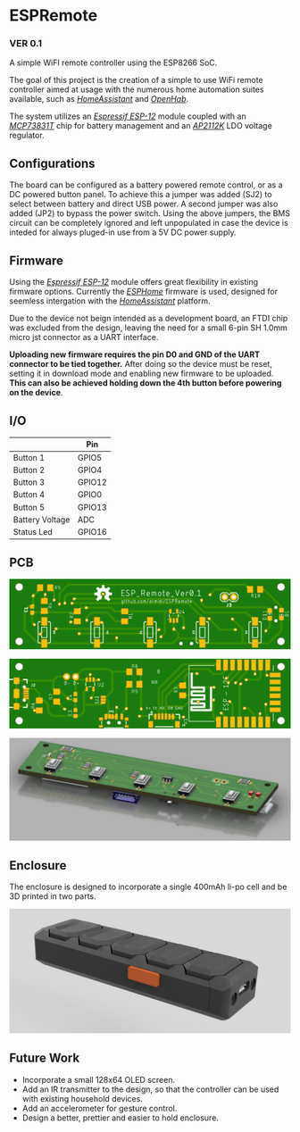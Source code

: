 # ESPRemote
### VER 0.1

A simple WiFI remote controller using the ESP8266 SoC.

The goal of this project is the creation of a simple to use WiFi remote controller aimed at usage with the numerous home automation suites available, such as _[HomeAssistant](https://www.home-assistant.io)_ and _[OpenHab](https://www.openhab.org)_.

The system utilizes an _[Espressif ESP-12](https://docs.platformio.org/en/latest/boards/espressif8266/esp12e.html)_ module coupled with an _[MCP73831T](https://www.google.gr/url?sa=t&rct=j&q=&esrc=s&source=web&cd=1&ved=2ahUKEwiDvMTDpvbgAhXJfFAKHZEMD0UQFjAAegQIChAC&url=https%3A%2F%2Fwww.sparkfun.com%2Fdatasheets%2FPrototyping%2FBatteries%2FMCP73831T.pdf&usg=AOvVaw3YKAY2DJq01YtSUwFzsNai)_ chip for battery management and an _[AP2112K](https://www.google.gr/url?sa=t&rct=j&q=&esrc=s&source=web&cd=1&ved=2ahUKEwjnxLrnpvbgAhUEK1AKHWMBD-AQFjAAegQIChAC&url=https%3A%2F%2Fwww.diodes.com%2Fassets%2FDatasheets%2FAP2112.pdf&usg=AOvVaw2XV2W1VE0JfD3LlF0lkARI)_ LDO voltage regulator.

## Configurations

The board can be configured as a battery powered remote control, or as a DC powered button panel. To achieve this a jumper was added (SJ2) to select between battery and direct USB power. A second jumper was also added (JP2) to bypass the power switch. Using the above jumpers, the BMS circuit can be completely ignored and left unpopulated in case the device is inteded for always pluged-in use from a 5V DC power supply.

## Firmware

Using the _[Espressif ESP-12](https://docs.platformio.org/en/latest/boards/espressif8266/esp12e.html)_ module offers great flexibility in existing firmware options. Currently the _[ESPHome](https://esphome.io/index.html)_ firmware is used, designed for seemless intergation with the _[HomeAssistant](https://www.home-assistant.io)_ platform.

Due to the device not beign intended as a development board, an FTDI chip was excluded from the design, leaving the need for a small 6-pin SH 1.0mm micro jst connector as a UART interface.

**Uploading new firmware requires the pin D0 and GND of the UART connector to be tied together.** After doing so the device must be reset, setting it in download mode and enabling new firmware to be uploaded. **This can also be achieved holding down the 4th button before powering on the device**.

## I/O

|                 | Pin    |
|-----------------|--------|
| Button 1        | GPIO5  |
| Button 2        | GPIO4  |
| Button 3        | GPIO12 |
| Button 4        | GPIO0  |
| Button 5        | GPIO13 |
| Battery Voltage | ADC    |
| Status Led      | GPIO16 |


## PCB

![PCB Top Layer](Images/ESPRemotePCBTop.png    "Top Layer")

![PCB Bottom Layer](Images/ESPRemotePCBBottom.png    "Bottom Layer")

![PCB 3D Model](Images/ESPRemotePCBTopFusion.png    "PCB 3D Model")

## Enclosure

The enclosure is designed to incorporate a single 400mAh li-po cell and be 3D printed in two parts.

![3D Model](Images/Enclosure.png    "Enclosure 3D Model")

## Future Work

- Incorporate a small 128x64 OLED screen.
- Add an IR transmitter to the design, so that the controller can be used with existing household devices.
- Add an accelerometer for gesture control.
- Design a better, prettier and easier to hold enclosure.